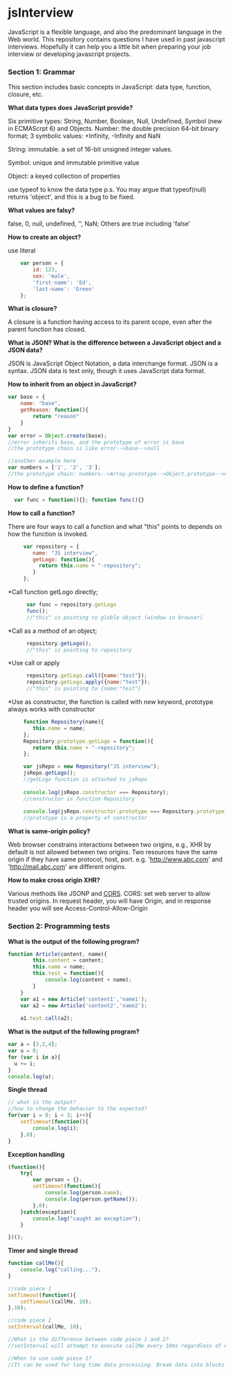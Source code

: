 # jsInterview
JavaScript is a flexible language, and also the predominant language in the Web world. 
This repository contains questions I have used in past javascript interviews. Hopefully it can help you
a little bit when preparing your job interview or developing javascript projects.

### Section 1: Grammar
This section includes basic concepts in JavaScript: data type, function, closure, etc.

**What data types does JavaScript provide?**

Six primitive types: String, Number, Boolean, Null, Undefined, Symbol (new in ECMAScrpt 6) and Objects. 
Number: the double precision 64-bit binary format; 3 symbolic values: +Infinity, -Infinity and NaN

String: immutable. a set of 16-bit unsigned integer values.

Symbol: unique and immutable primitive value

Object: a keyed collection of properties

use typeof to know the data type
p.s. You may argue that typeof(null) returns 'object', and this is a bug to be fixed.

**What values are falsy?**

false, 0, null, undefined, '', NaN; Others are true including 'false'

**How to create an object?**

use literal

 ```javascript
	 var person = {
         id: 123,
         sex: 'male',
         'first-name': 'Ed',
         'last-name': 'Green'
	 };
```
**What is closure?**

A closure is a function having access to its parent scope, even after the parent function has closed. 

**What is JSON? What is the difference between a JavaScript object and a JSON data?**

JSON is JavaScript Object Notation, a data interchange format. JSON is a syntax. JSON data is text only, though it uses JavaScript data format.
  
**How to inherit from an object in JavaScript?**

```javascript
var base = {
	name: "base",
	getReason: function(){
		return "reason"
	}
}
var error = Object.create(base);
//error inherits base, and the prototype of error is base
//the prototype chain is like error-->base-->null

//another example here
var numbers = ['1', '2', '3'];
//the prototype chain: numbers-->Array.prototype-->Object.prototype-->null
```

**How to define a function?**

```javascript
  var func = function(){}; function func(){}
``` 
**How to call a function?**

There are four ways to call a function and what "this" points to depends on how the function is invoked. 

```javascript
     var repository = {
        name: "JS interview",
        getLogo: function(){
          return this.name + "-repository";
        }
     };
```

*Call function getLogo directly;

```javascript
      var func = repository.getLogo
      func();
      //"this" is pointing to globle object (window in browser)
```
*Call as a method of an object; 

```javascript
      repository.getLogo();
      //"this" is pointing to repository
```
*Use call or apply

```javascript 
      repository.getLogo.call({name:"test"});
      repository.getLogo.apply({name:"test"});
      //"this" is pointing to {name:"test"}
```
*Use as constructor, the function is called with new keyword, prototype always works with constructor

```javascript
     function Repository(name){
        this.name = name;
     };
     Repository.prototype.getLogo = function(){
        return this.name + "-repository";
     };

     var jsRepo = new Repository("JS interview");
     jsRepo.getLogo(); 
     //getLogo function is attached to jsRepo
     
     console.log(jsRepo.constructor === Repository); 
     //constructor is function Repository
     
     console.log(jsRepo.constructor.prototype === Repository.prototype);
     //prototype is a property of constructor
```
**What is same-origin policy?**

Web browser constrains interactions between two origins, e.g., XHR by default is not allowed between two origins. Two resources have the same origin if they have same protocol, host, port. e.g. 'http://www.abc.com' and 'http://mail.abc.com' are different origins. 

**How to make cross origin XHR?**

Various methods like JSONP and [CORS](http://www.w3.org/TR/cors/). CORS: set web server to allow trusted origins. In request header, you will have Origin, and in response header you will see Access-Control-Allow-Origin

### Section 2: Programming tests

**What is the output of the following program?**
```javascript
function Article(content, name){
		this.content = content;
		this.name = name;
		this.test = function(){
			console.log(content + name);
		}
	}
	var a1 = new Article('content1','name1');
	var a2 = new Article('content2','name2');
	
	a1.test.call(a2);	
  ```
  
**What is the output of the following program?**
```javascript
var a = [3,2,4];
var u = 0;
for (var i in a){
  u += i;
}
console.log(u);
```

**Single thread**
```javascript
// what is the output?
//how to change the behavior to the expected?
for(var i = 0; i < 3; i++){
	setTimeout(function(){
		console.log(i);
	},0);
}
```
**Exception handling**
```javascript
(function(){
	try{
		var person = {};
		setTimeout(function(){
			console.log(person.name);
			console.log(person.getName());
		},0);
	}catch(exception){
		console.log("caught an exception");
	}

})();
```
**Timer and single thread**
```javascript
function callMe(){
	console.log("calling...");
}

//code piece 1
setTimeout(function(){
	setTimeout(callMe, 10);
},10);

//code piece 2
setInterval(callMe, 10);

//What is the difference between code piece 1 and 2?
//setInterval will attempt to execute callMe every 10ms regardless of when the last callMe is executed. Browser will not queue up more than one callMe in the queue. setTimeout will execute callMe at least 10ms delay after the previous callMe executed

//When to use code piece 1?
//It can be used for long time data processing. Break data into blocks and use the timer to process block by block
```
